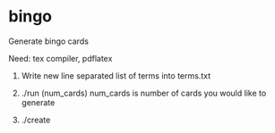 # bingo
Generate bingo cards

Need: tex compiler, pdflatex

1) Write new line separated list of terms into terms.txt

2) ./run (num_cards)
    num_cards is number of cards you would like to generate

3) ./create
